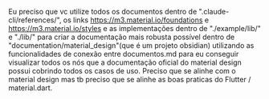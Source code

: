 Eu preciso que vc utilize todos os documentos dentro de ".claude-cli/references/", os links https://m3.material.io/foundations e https://m3.material.io/styles e as implementações dentro de "./example/lib/" e "./lib/" para criar a documentação mais robusta possível dentro de "documentation/material_design"(que é um projeto obsidian) utilizando as funcionalidades de conexão entre documentos.md para eu conseguir visualizar todos os nós que a documentação oficial do material design possui cobrindo todos os casos de uso. Preciso que se alinhe com o material design mas tb preciso que se alinhe as boas praticas do Flutter / material.dart.
